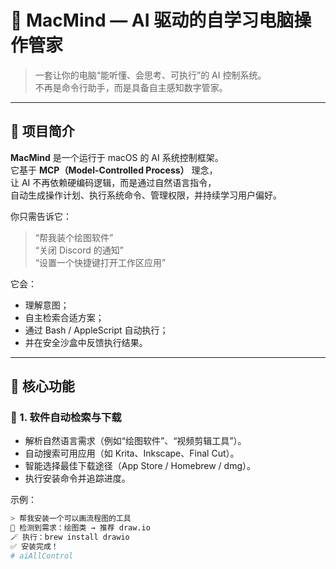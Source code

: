 # 🧠 MacMind — AI 驱动的自学习电脑操作管家

> 一套让你的电脑“能听懂、会思考、可执行”的 AI 控制系统。  
> 不再是命令行助手，而是具备自主感知数字管家。

---

## 🧩 项目简介

**MacMind** 是一个运行于 macOS 的 AI 系统控制框架。  
它基于 **MCP（Model-Controlled Process）** 理念，  
让 AI 不再依赖硬编码逻辑，而是通过自然语言指令，  
自动生成操作计划、执行系统命令、管理权限，并持续学习用户偏好。

你只需告诉它：
> “帮我装个绘图软件”  
> “关闭 Discord 的通知”  
> “设置一个快捷键打开工作区应用”

它会：
- 理解意图；
- 自主检索合适方案；
- 通过 Bash / AppleScript 自动执行；
- 并在安全沙盒中反馈执行结果。

---

## 🧠 核心功能

### 🎯 1. 软件自动检索与下载
- 解析自然语言需求（例如“绘图软件”、“视频剪辑工具”）。
- 自动搜索可用应用（如 Krita、Inkscape、Final Cut）。
- 智能选择最佳下载途径（App Store / Homebrew / dmg）。
- 执行安装命令并追踪进度。

示例：
```bash
> 帮我安装一个可以画流程图的工具
🤖 检测到需求：绘图类 → 推荐 draw.io
🪄 执行：brew install drawio
✅ 安装完成！
# aiAllControl
